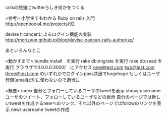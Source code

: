 railsの勉強にtwitterらしき何かをつくる

<参考>
小学生でもわかる Ruby on rails 入門
http://openbook4.me/projects/92

deviseとcancanによるログイン機能の実装
http://morizyun.github.io/blog/devise-cancan-rails-authorize/

あといろんなとこ

<動かすまで>
bundle install　を実行
rake db:migrate を実行
rake db:seed を実行
ブラウザで0.0.0.0:3000/　にアクセス
one@test.com
two@test.com
three@test.com
のいずれかでログインpass共通でhogehoge
もしくはユーザ登録(emailは別に使わないので適当に

<概要>
index
	自分とフォローしているユーザのtweetを表示
show/:username
	ユーザのツイート、フォローしているユーザなどの表示
	自分のページでは新しいtweetを作成するnewへのリンク、それ以外のページではfollowのリンクを表示
new/:username
	tweetの作成
